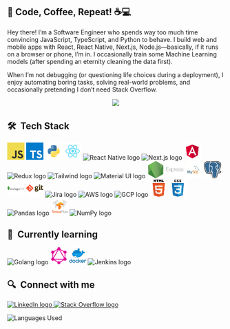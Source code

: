 ## 🚀 Code, Coffee, Repeat! ☕💻
Hey there! I’m a Software Engineer who spends way too much time convincing JavaScript, TypeScript, and Python to behave. I build web and mobile apps with React, React Native, Next.js, Node.js—basically, if it runs on a browser or phone, I’m in. I occasionally train some Machine Learning models (after spending an eternity cleaning the data first).

When I’m not debugging (or questioning life choices during a deployment), I enjoy automating boring tasks, solving real-world problems, and occasionally pretending I don’t need Stack Overflow.

<p align="center"><img src="https://media1.giphy.com/media/13HgwGsXF0aiGY/giphy.gif?cid=6c09b952h02vx83lwlvniizjluh0hlsh7fvo1lo6s9v3n24j&ep=v1_gifs_search&rid=giphy.gif&ct=g" /></p>

## 🛠  Tech Stack

<p>
  <img src="https://raw.githubusercontent.com/github/explore/80688e429a7d4ef2fca1e82350fe8e3517d3494d/topics/javascript/javascript.png?size=48" alt="JavaScript logo" title="JavaScript" height="40" />
  <img src="https://raw.githubusercontent.com/github/explore/80688e429a7d4ef2fca1e82350fe8e3517d3494d/topics/typescript/typescript.png?size=48" alt="TypeScript logo" title="TypeScript" height="40" />
  <img src="https://raw.githubusercontent.com/github/explore/80688e429a7d4ef2fca1e82350fe8e3517d3494d/topics/python/python.png?size=48" alt="Python logo" title="Python" height="40" />
  <img src="https://raw.githubusercontent.com/github/explore/80688e429a7d4ef2fca1e82350fe8e3517d3494d/topics/react/react.png?size=48" alt="React logo" title="React" height="40" />
  <img src="https://everyday.codes/wp-content/uploads/2019/06/react-native-1024x631-1024x631.png" alt="React Native logo" title="React Native" height="40" />
  <img src="https://logowik.com/content/uploads/images/nextjs2106.logowik.com.webp" alt="Next.js logo" title="Next.js" height="40" />
  <img src="https://raw.githubusercontent.com/github/explore/80688e429a7d4ef2fca1e82350fe8e3517d3494d/topics/angular/angular.png?size=48" alt="Angular logo" title="Angular" height="40" />
  <img src="https://juststickers.in/wp-content/uploads/2018/08/redux.png" alt="Redux logo" title="Redux" height="40" />
  <img src="https://getlogovector.com/wp-content/uploads/2021/01/tailwind-css-logo-vector.png" alt="Tailwind logo" title="Tailwind CSS" height="40" />
  <img src="https://avatars.githubusercontent.com/u/33663932?s=48&v=4" alt="Material UI logo" title="Material UI" height="40" />
  <img src="https://raw.githubusercontent.com/github/explore/80688e429a7d4ef2fca1e82350fe8e3517d3494d/topics/nodejs/nodejs.png?size=48" alt="Node.js logo" title="Node.js" height="40" />
  <img src="https://raw.githubusercontent.com/github/explore/80688e429a7d4ef2fca1e82350fe8e3517d3494d/topics/express/express.png?size=48" alt="Express logo" title="Express" height="40" />
  <img src="https://raw.githubusercontent.com/github/explore/80688e429a7d4ef2fca1e82350fe8e3517d3494d/topics/mysql/mysql.png?size=48" alt="MySQL logo" title="MySQL" height="40" />
  <img src="https://raw.githubusercontent.com/github/explore/80688e429a7d4ef2fca1e82350fe8e3517d3494d/topics/postgresql/postgresql.png?size=48" alt="PostgreSQL logo" title="PostgreSQL" height="40" />
  <img src="https://raw.githubusercontent.com/github/explore/80688e429a7d4ef2fca1e82350fe8e3517d3494d/topics/mongodb/mongodb.png?size=48" alt="MongoDB logo" title="MongoDB" height="40" />
  <img src="https://raw.githubusercontent.com/github/explore/80688e429a7d4ef2fca1e82350fe8e3517d3494d/topics/git/git.png?size=48" alt="Git logo" title="Git" height="40" />
  <img src="https://blog.robylon.ai/wp-content/uploads/2024/05/Jira-Logo.webp" alt="Jira logo" title="Jira" height="40" />
  <img src="https://saviynt.com/hubfs/aws.png" alt="AWS logo" title="AWS" height="40" />
  <img src="https://pendulum-it.com/wp-content/uploads/2020/05/Google-Cloud-Platform-GCP-logo.png" alt="GCP logo" title="GCP" height="40" />
  <img src="https://raw.githubusercontent.com/github/explore/80688e429a7d4ef2fca1e82350fe8e3517d3494d/topics/html/html.png?size=48" alt="HTML logo" title="HTML" height="40" />
  <img src="https://raw.githubusercontent.com/github/explore/8144ae7e9ec2274bdb8f76bdbdb6e6509538c7a8/topics/css/css.png?size=48" alt="CSS logo" title="CSS" height="40" />
  <img src="https://encrypted-tbn0.gstatic.com/images?q=tbn:ANd9GcTwbEmQTbGryUhOqEhjFHWbRonjX9GU0Qoe7c9DL5q_wp18fpdU7RK8tvd9YVqnntgRESA&usqp=CAU" alt="Pandas logo" title="Pandas" height="40" />
  <img src="https://raw.githubusercontent.com/github/explore/80688e429a7d4ef2fca1e82350fe8e3517d3494d/topics/tensorflow/tensorflow.png?size=48" alt="TensorFlow logo" title="TensorFlow" height="40" />
  <img src="https://logosandtypes.com/wp-content/uploads/2024/02/NumPy.png" alt="NumPy logo" title="NumPy" height="40" />
</p>

## 📖  Currently learning
<p>
  <img src="https://www.svgrepo.com/show/373635/go-gopher.svg" alt="Golang logo" title="Golang" height="40" />
  <img src="https://raw.githubusercontent.com/github/explore/e65ef46ef3e7bc457c93622f6a89fe8d3fd131d5/topics/graphql/graphql.png?size=48" alt="GraphQL logo" title="GraphQL" height="40" />
  <img src="https://raw.githubusercontent.com/github/explore/80688e429a7d4ef2fca1e82350fe8e3517d3494d/topics/docker/docker.png?size=48" alt="Docker logo" title="Docker" height="40" />
  <img src="https://logowik.com/content/uploads/images/jenkins8460.jpg" alt="Jenkins logo" title="Jenkins" height="40" />
</p>


## 🔍  Connect with me
<p>
  <a href="https://www.linkedin.com/in/talha-bin-nasir/" target="_blank">
    <img src="https://blog.waalaxy.com/wp-content/uploads/2021/01/3-1.png" alt="LinkedIn logo" title="LinkedIn" height="40" />
  </a>
  <a href="https://stackoverflow.com/users/19541205/talha-bin-nasir" target="_blank">
    <img src="https://encrypted-tbn0.gstatic.com/images?q=tbn:ANd9GcQrdIbjxeE30V20HFwshvOVl50yZie4t1UfrA&s" alt="Stack Overflow logo" title="Stack Overflow" height="40" />
  </a>
</p>

![Languages Used](https://github-readme-stats-talha.vercel.app/api/top-langs/?username=talhabinnasir&layout=pie&theme=radical)
